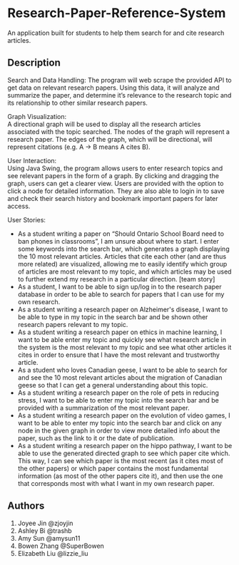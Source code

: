 # Research-Paper-Reference-System
An application built for students to help them search for and cite research articles.
## Description

Search and Data Handling: 
The program will web scrape the provided API to get data on relevant research papers. Using this data, it will analyze and summarize the paper, and determine it’s relevance to the research topic and its relationship to other similar research papers. 

Graph Visualization:  
A directional graph will be used to display all the research articles associated with the topic searched. The nodes of the graph will represent a research paper. The edges of the graph, which will be directional, will represent citations (e.g. A -> B means A cites B). 

User Interaction:  
Using Java Swing, the program allows users to enter research topics and see relevant papers in the form of a graph. By clicking and dragging the graph, users can get a clearer view. Users are provided with the option to click a node for detailed information. They are also able to login in to save and check their search history and bookmark important papers for later access. 

User Stories:
- As a student writing a paper on “Should Ontario School Board need to ban phones in classrooms”, I am unsure about where to start. I enter some keywords into the search bar, which generates a graph displaying the 10 most relevant articles. Articles that cite each other (and are thus more related) are visualized, allowing me to easily identify which group of articles are most relevant to my topic, and which articles may be used to further extend my research in a particular direction. [team story] 
- As a student, I want to be able to sign up/log in to the research paper database in order to be able to search for papers that I can use for my own research.
- As a student writing a research paper on Alzheimer's disease, I want to be able to type in my topic in the search bar and be shown other research papers relevant to my topic.
- As a student writing a research paper on ethics in machine learning, I want to be able enter my topic and quickly see what research article in the system is the most relevant to my topic and see what other articles it cites in order to ensure that I have the most relevant and trustworthy article.
- As a student who loves Canadian geese, I want to be able to search for and see the 10 most relevant articles about the migration of Canadian geese so that I can get a general understanding about this topic.
- As a student writing a research paper on the role of pets in reducing stress, I want to be able to enter my topic into the search bar and be provided with a summarization of the most relevant paper.
- As a student writing a research paper on the evolution of video games, I want to be able to enter my topic into the search bar and click on any node in the given graph in order to view more detailed info about the paper, such as the link to it or the date of publication.
- As a student writing a research paper on the hippo pathway, I want to be able to use the generated directed graph to see which paper cite which. This way, I can see which paper is the most recent (as it cites most of the other papers) or which paper contains the most fundamental information (as most of the other papers cite it), and then use the one that corresponds most with what I want in my own research paper.
  
## Authors
1. Joyee Jin @zjoyjin
2. Ashley Bi @trashb
3. Amy Sun @amysun11
4. Bowen Zhang @SuperBowen
5. Elizabeth Liu @lizzie_liu

